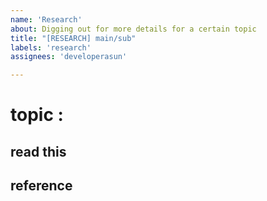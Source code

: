 ```yaml
---
name: 'Research'
about: Digging out for more details for a certain topic
title: "[RESEARCH] main/sub"
labels: 'research'
assignees: 'developerasun'

---
```


# topic : 
## read this 

## reference
